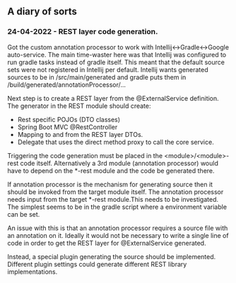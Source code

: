 ## A diary of sorts
### 24-04-2022 - REST layer code generation. 
Got the custom annotation processor to work with Intellij<->Gradle<->Google auto-service.
The main time-waster here was that Intellij was configured to run gradle tasks instead of gradle itself. This meant that the default source sets were
not registered in Intellij  per default. Intellij wants generated sources to be in /src/main/generated and gradle puts
them in /build/generated/annotationProcessor/...

Next step is to create a REST layer from the @ExternalService  definition. 
The generator in the REST module should create: 

 - Rest specific POJOs (DTO classes)
 - Spring Boot MVC @RestController
 - Mapping to and from the REST layer DTOs.
 - Delegate that uses the direct method proxy to call the core service.

Triggering the code generation must be placed in the &lt;module&gt;/&lt;module&gt;-rest code itself. 
Alternatively a 3rd module (annotation processor) would have to depend on the *-rest module and the code be generated there. 

If annotation processor is the mechanism for generating source then it should be invoked from the target module itself.
The annotation processor needs input from the target *-rest module.This needs to be investigated. The simplest seems to be in the gradle script
where a environment variable can be set.

An issue with this is that an annotation processor requires a source file with an annotation on it. Ideally it would not be necessary to write 
a single line of code in order to get the REST layer for @ExternalService generated.

Instead, a special plugin generating the source should be implemented.
Different plugin settings could generate different REST library implementations.

